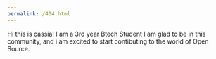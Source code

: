 ```yaml
---
permalink: /404.html
---
```


Hi this is cassia! 
I am a 3rd year Btech Student
I am glad to be in this community, and i am excited to start contibuting to the world of Open Source.
